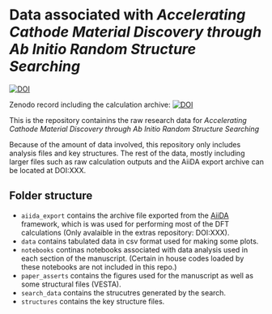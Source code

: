# Data associated with *Accelerating Cathode Material Discovery through Ab Initio Random Structure Searching*

[![DOI](https://zenodo.org/badge/417268042.svg)](https://zenodo.org/badge/latestdoi/417268042)


Zenodo record including the calculation archive: [![DOI](https://zenodo.org/badge/DOI/11.5281/zenodo.5725660.svg)](https://doi.org/10.5281/zenodo.5725660)


This is the repository containins the raw research data for *Accelerating Cathode Material Discovery through Ab Initio Random Structure Searching*

Because of the amount of data involved, this repository only includes analysis files and key structures. 
The rest of the data, mostly including larger files such as raw calculation outputs and the AiiDA export archive can be located at DOI:XXX.

## Folder structure

- `aiida_export` contains the archive file exported from the [AiiDA](https://www.aiida.net) framework, which is was used for performing most of the DFT calculations (Only avalaible in the extras repository: DOI:XXX).  
- `data` contains tabulated data in csv format used for making some plots.
- `notebooks` continas notebooks associated with data analysis used in each section of the manuscript. (Certain in house codes loaded by these notebooks are not included in this repo.)
- `paper_asserts` contains the figures used for the manuscript as well as some structural files (VESTA).
- `search_data` contains the strucutres generated by the search.
- `structures` contains the key structure files.
